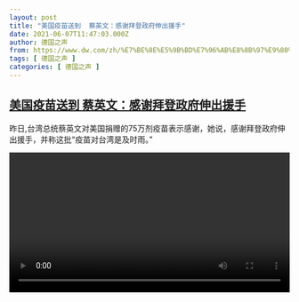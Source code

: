 ```yaml
---
layout: post
title: "美国疫苗送到  蔡英文：感谢拜登政府伸出援手"
date: 2021-06-07T11:47:03.000Z
author: 德国之声
from: https://www.dw.com/zh/%E7%BE%8E%E5%9B%BD%E7%96%AB%E8%8B%97%E9%80%81%E5%88%B0%20%20%E8%94%A1%E8%8B%B1%E6%96%87%EF%BC%9A%E6%84%9F%E8%B0%A2%E6%8B%9C%E7%99%BB%E6%94%BF%E5%BA%9C%E4%BC%B8%E5%87%BA%E6%8F%B4%E6%89%8B/a-57801117
tags: [ 德国之声 ]
categories: [ 德国之声 ]
---
```

<!--1623066423000-->
[美国疫苗送到  蔡英文：感谢拜登政府伸出援手](https://www.dw.com/zh/%E7%BE%8E%E5%9B%BD%E7%96%AB%E8%8B%97%E9%80%81%E5%88%B0%20%20%E8%94%A1%E8%8B%B1%E6%96%87%EF%BC%9A%E6%84%9F%E8%B0%A2%E6%8B%9C%E7%99%BB%E6%94%BF%E5%BA%9C%E4%BC%B8%E5%87%BA%E6%8F%B4%E6%89%8B/a-57801117)
------

<div>
<p>昨日,台湾总统蔡英文对美国捐赠的75万剂疫苗表示感谢，她说，感谢拜登政府伸出援手，并称这批“疫苗对台湾是及时雨。” </small></p><video src="https://tvdownloaddw-a.akamaihd.net/dwtv_video/flv/vdt_zh/2021/bchi210607_001_333b2bchi_210607_vaccine_sd_sor.mp4" controls style="width:100%"></video>
</div>
